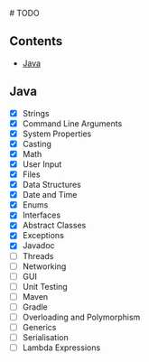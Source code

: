 # TODO

## Contents
- [Java](#java)

## Java
- [x] Strings
- [x] Command Line Arguments
- [x] System Properties
- [x] Casting
- [x] Math
- [x] User Input
- [x] Files
- [x] Data Structures
- [x] Date and Time
- [x] Enums
- [x] Interfaces
- [x] Abstract Classes
- [x] Exceptions
- [x] Javadoc
- [ ] Threads
- [ ] Networking
- [ ] GUI
- [ ] Unit Testing
- [ ] Maven
- [ ] Gradle
- [ ] Overloading and Polymorphism
- [ ] Generics
- [ ] Serialisation
- [ ] Lambda Expressions